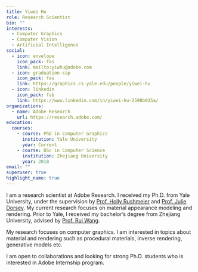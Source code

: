 ```yaml
---
title: Yiwei Hu
role: Research Scientist
bio: ""
interests:
  - Computer Graphics
  - Computer Vision
  - Artificial Intelligence
social:
  - icon: envelope
    icon_pack: fas
    link: mailto:yiwhu@adobe.com
  - icon: graduation-cap
    icon_pack: fas
    link: https://graphics.cs.yale.edu/people/yiwei-hu
  - icon: linkedin
    icon_pack: fab
    link: https://www.linkedin.com/in/yiwei-hu-2598b015a/
organizations:
  - name: Adobe Research
    url: https://research.adobe.com/
education:
  courses:
    - course: PhD in Computer Graphics
      institution: Yale University
      year: Current
    - course: BSc in Computer Science
      institution: Zhejiang University
      year: 2018
email: ""
superuser: true
highlight_name: true
---
```

I am a research scientist at Adobe Research. I received my Ph.D. from Yale University, under the supervision by [Prof. Holly Rushmeier](https://graphics.cs.yale.edu/people/holly-rushmeier) and [Prof. Julie Dorsey](https://graphics.cs.yale.edu/people/julie-dorsey). 
My current research focuses on material appearance modeling and rendering. Prior to Yale, I received my bachelor’s degree from Zhejiang University, advised by [Prof. Rui Wang](http://www.cad.zju.edu.cn/home/rwang/). 

My research focuses on computer graphics. I am interested in topics about material and rendering such as procedural materials, inverse rendering, generative models etc.

I am open to collaborations and looking for strong Ph.D. students who is interested in Adobe Internship program.